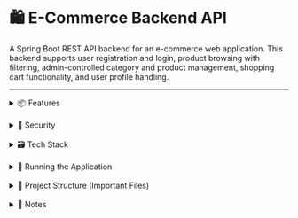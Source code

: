 
# 🛍️ E-Commerce Backend API

A Spring Boot REST API backend for an e-commerce web application. This backend supports user registration and login, product browsing with filtering, admin-controlled category and product management, shopping cart functionality, and user profile handling.

---
<details>

<summary> 📦 Features </summary>

### ✅ Existing Functionality
- User Registration & Login
- Browse products by category
- Search and filter products

</details>

<br>

<details>
<summary> 🔐 Security </summary>

- Role-based access:
  - `USER`: View products, manage own cart, profile
  - `ADMIN`: Manage categories and products
- Spring Security + JWT authentication (if included)

</details>

<br>

<details>
<summary> 🗃️ Tech Stack </summary>
- Java 17+
- Spring Boot
- Spring Security
- MySQL
- JPA / JDBC
- Maven

</details>

<br>

<details>
<summary> 🚀 Running the Application </summary>

1. **Configure Database**:  
   Update `application.properties` with your MySQL credentials.
   ```properties
   spring.datasource.url=jdbc:mysql://localhost:3306/ecommerce
   spring.datasource.username=root
   spring.datasource.password=yourpassword
   ```

2. **Run the Application**:
   ```bash
   ./mvnw spring-boot:run
   ```

3. **Test Endpoints**:  
   Use [Postman](https://www.postman.com/) or a frontend to interact with:
   - `http://localhost:8080/products`
   - `http://localhost:8080/categories`
   - `http://localhost:8080/cart`
   - `http://localhost:8080/profile`


</details>

<br>

<details>
<summary> 📁 Project Structure (Important Files) </summary>

```
src/
├── main/
│   ├── java/
│   │   └── com.example.ecommerce/
│   │       ├── controller/
│   │       │   ├── CategoriesController.java
│   │       │   ├── ProductsController.java
│   │       │   └── ShoppingCartController.java
│   │       ├── dao/
│   │       │   ├── MySqlCategoriesDao.java
│   │       │   └── MySqlProfileDao.java
│   │       ├── model/
│   │       │   ├── Category.java
│   │       │   └── Product.java
│   │       └── EcommerceApplication.java
│   └── resources/
│       └── application.properties
```

---
</details>

<br>

<details>
<summary> 📌 Notes </summary>

- Login is required for cart and profile endpoints.
- Ensure role checking is enforced with annotations (e.g., `@PreAuthorize`, `@Secured`).
- Keep search functionality and update methods under test coverage to catch future bugs.

</details>
